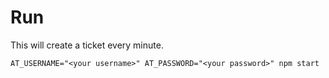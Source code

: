 # Run

This will create a ticket every minute.

```
AT_USERNAME="<your username>" AT_PASSWORD="<your password>" npm start
```
